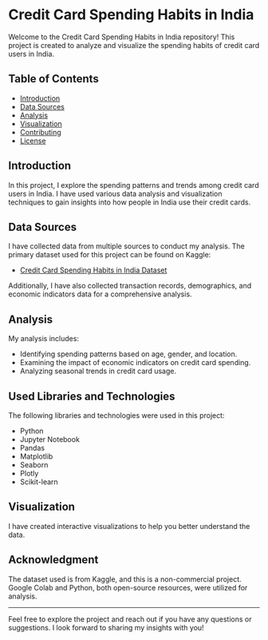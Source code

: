 # Credit Card Spending Habits in India

Welcome to the Credit Card Spending Habits in India repository! This project is created to analyze and visualize the spending habits of credit card users in India.

## Table of Contents

- [Introduction](#introduction)
- [Data Sources](#data-sources)
- [Analysis](#analysis)
- [Visualization](#visualization)
- [Contributing](#contributing)
- [License](#license)

## Introduction

In this project, I explore the spending patterns and trends among credit card users in India. I have used various data analysis and visualization techniques to gain insights into how people in India use their credit cards.

## Data Sources

I have collected data from multiple sources to conduct my analysis. The primary dataset used for this project can be found on Kaggle:

- [Credit Card Spending Habits in India Dataset](https://www.kaggle.com/datasets/thedevastator/analyzing-credit-card-spending-habits-in-india)

Additionally, I have also collected transaction records, demographics, and economic indicators data for a comprehensive analysis.

## Analysis

My analysis includes:

- Identifying spending patterns based on age, gender, and location.
- Examining the impact of economic indicators on credit card spending.
- Analyzing seasonal trends in credit card usage.

## Used Libraries and Technologies

The following libraries and technologies were used in this project:

- Python
- Jupyter Notebook
- Pandas
- Matplotlib
- Seaborn
- Plotly
- Scikit-learn

## Visualization

<p> I have created interactive visualizations to help you better understand the data. </p>

## Acknowledgment

The dataset used is from Kaggle, and this is a non-commercial project. Google Colab and Python, both open-source resources, were utilized for analysis.

--------------------------------------------------------------------------------------------------------------------------------------------------------------

Feel free to explore the project and reach out if you have any questions or suggestions. I look forward to sharing my insights with you!
